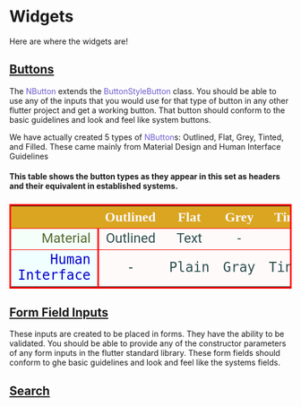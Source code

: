 Widgets
=
Here are where the widgets are!

[Buttons](./buttons)
-
<p>The <span style="color:slateblue;">NButton</span> extends the <span style="color:slateblue;">ButtonStyleButton</span> class.
You should be able to use any of the inputs that you would use for that type of button in any other flutter project and get a working button.
That button should conform to the basic guidelines and look and feel like system buttons.</p>
<p>We have actually created 5 types of <span style="color:slateblue;">NButton</span>s: Outlined, Flat, Grey, Tinted, and Filled.
These came mainly from Material Design and Human Interface Guidelines</p>

#### This table shows the button types as they appear in this set as headers and their equivalent in established systems.

<table style="border: 3px solid red;font-size: 24px;">
    <thead>
        <tr style="text-align:center;border-bottom: 1px solid red;font-family: Copperplate, Papyrus, fantasy">
            <th style="background:goldenrod;"></th>
            <th style="background:goldenrod;color:ghostwhite;">Outlined</th>
            <th style="background:goldenrod;color:ghostwhite;">Flat</th>
            <th style="background:goldenrod;color:ghostwhite;">Grey</th>
            <th style="background:goldenrod;color:ghostwhite;">Tinted</th>
            <th style="background:goldenrod;color:ghostwhite;">Filled</th>
        </tr>
    </thead>
    <tbody>
        <tr style="text-align:center;border-bottom: 1px solid red;font-family: Roboto, Helvetica, sans-serif">
            <td style="background:mintcream;color:darkolivegreen;text-align:right;border-right: 3px solid red;">Material</td>
            <td style="background:snow;color:darkslategrey;">Outlined</td>
            <td style="background:snow;color:darkslategrey;">Text</td>
            <td style="background:snow;color:darkslategrey;">-</td>
            <td style="background:snow;color:darkslategrey;">-</td>
            <td style="background:snow;color:darkslategrey;">Contained</td>
        </tr>
        <tr style="text-align:center;font-family: SanFrancisco-Compact, Monaco, monospace">
            <td style="background:azure;color:mediumblue;text-align:right;border-right: 3px solid red;">Human Interface</td>
            <td style="background:snow;color:darkslategrey;">-</td>
            <td style="background:snow;color:darkslategrey;">Plain</td>
            <td style="background:snow;color:darkslategrey;">Gray</td>
            <td style="background:snow;color:darkslategrey;">Tinted</td>
            <td style="background:snow;color:darkslategrey;">Filled</td>
        </tr>
    </tbody>
</table>

[Form Field Inputs](./form_inputs)
-
<p>These inputs are created to be placed in forms.  They have the ability to be validated.  You should be able to provide any of the constructor parameters of any form inputs in the flutter standard library.
These form fields should conform to ghe basic guidelines and look and feel like the systems fields.</p>

[Search](./search)
-